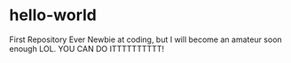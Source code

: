 # hello-world
First Repository Ever
Newbie at coding, but I will become an amateur soon enough LOL.
YOU CAN DO ITTTTTTTTTT!

